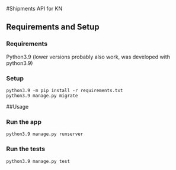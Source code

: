 #Shipments API for KN
## Requirements and Setup
### Requirements
Python3.9 (lower versions probably also work, was developed with python3.9)

### Setup
    python3.9 -m pip install -r requirements.txt
    python3.9 manage.py migrate

##Usage
### Run the app
    python3.9 manage.py runserver

### Run the tests
    python3.9 manage.py test